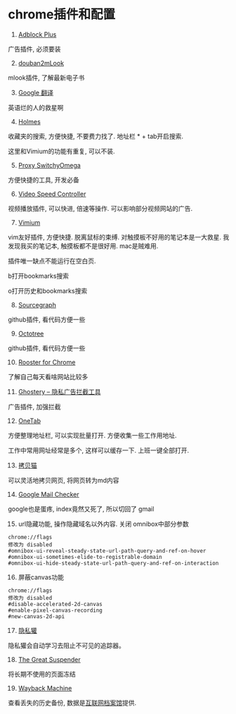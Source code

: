 # chrome插件和配置

1. [Adblock Plus](https://chrome.google.com/webstore/detail/adblock-plus-free-ad-bloc/cfhdojbkjhnklbpkdaibdccddilifddb)

广告插件, 必须要装

2. [douban2mLook](https://chrome.google.com/webstore/detail/douban2mlook/pklegbobemfenpfammapobkcoippinhp)

mlook插件, 了解最新电子书

3. [Google 翻译](https://chrome.google.com/webstore/detail/google-translate/aapbdbdomjkkjkaonfhkkikfgjllcleb)

英语烂的人的救星啊

4. [Holmes](https://chrome.google.com/webstore/detail/holmes/gokficnebmomagijbakglkcmhdbchbhn)

收藏夹的搜索, 方便快捷, 不要费力找了. 地址栏 * + tab开启搜索.

这里和Vimium的功能有重复, 可以不装.

5. [Proxy SwitchyOmega](https://chrome.google.com/webstore/detail/proxy-switchyomega/padekgcemlokbadohgkifijomclgjgif)

方便快捷的工具, 开发必备

6. [Video Speed Controller](https://chrome.google.com/webstore/detail/video-speed-controller/nffaoalbilbmmfgbnbgppjihopabppdk)

视频播放插件, 可以快进, 倍速等操作. 可以影响部分视频网站的广告.

7. [Vimium](https://chrome.google.com/webstore/detail/vimium/dbepggeogbaibhgnhhndojpepiihcmeb)

vim友好插件, 方便快捷. 脱离鼠标的束缚. 对触摸板不好用的笔记本是一大救星. 我发现我买的笔记本, 触摸板都不是很好用. mac是贼难用.

插件唯一缺点不能运行在空白页.

b打开bookmarks搜索

o打开历史和bookmarks搜索

8. [Sourcegraph](https://chrome.google.com/webstore/detail/sourcegraph/dgjhfomjieaadpoljlnidmbgkdffpack)

github插件, 看代码方便一些

9. [Octotree](https://chrome.google.com/webstore/detail/octotree/bkhaagjahfmjljalopjnoealnfndnagc)

github插件, 看代码方便一些

10. [Rooster for Chrome](https://chrome.google.com/webstore/detail/rooster-for-chrome/pimolnhbniceppehbgmibnbgcnhpkhfh)

了解自己每天看啥网站比较多

11. [Ghostery – 隐私广告拦截工具](https://chrome.google.com/webstore/detail/ghostery-%E2%80%93-privacy-ad-blo/mlomiejdfkolichcflejclcbmpeaniij)

广告插件, 加强拦截

12. [OneTab](https://chrome.google.com/webstore/detail/onetab/chphlpgkkbolifaimnlloiipkdnihall)

方便整理地址栏, 可以实现批量打开. 方便收集一些工作用地址.

工作中常用网址经常是多个, 这样可以缓存一下. 上班一键全部打开.

13. [拷贝猫](https://chrome.google.com/webstore/detail/copycat/jdjbiojkklnaeoanimopafmnmhldejbg)

可以灵活地拷贝网页, 将网页转为md内容

14. [Google Mail Checker](https://chrome.google.com/webstore/detail/google-mail-checker/mihcahmgecmbnbcchbopgniflfhgnkff)

google也是蛋疼, index竟然又死了, 所以切回了 gmail

15. url隐藏功能, 操作隐藏域名以外内容. 关闭 omnibox中部分参数

```
chrome://flags
修改为 disabled
#omnibox-ui-reveal-steady-state-url-path-query-and-ref-on-hover
#omnibox-ui-sometimes-elide-to-registrable-domain
#omnibox-ui-hide-steady-state-url-path-query-and-ref-on-interaction
```

16. 屏蔽canvas功能
```
chrome://flags
修改为 disabled
#disable-accelerated-2d-canvas
#enable-pixel-canvas-recording
#new-canvas-2d-api
```

17. [隐私獾](https://chrome.google.com/webstore/detail/privacy-badger/pkehgijcmpdhfbdbbnkijodmdjhbjlgp)

隐私獾会自动学习去阻止不可见的追踪器。

18. [The Great Suspender](https://chrome.google.com/webstore/detail/the-great-suspender/klbibkeccnjlkjkiokjodocebajanakg)

将长期不使用的页面冻结

19. [Wayback Machine](https://chrome.google.com/webstore/detail/wayback-machine/fpnmgdkabkmnadcjpehmlllkndpkmiak)

查看丢失的历史备份, 数据是[互联网档案馆](https://archive.org/)提供.

